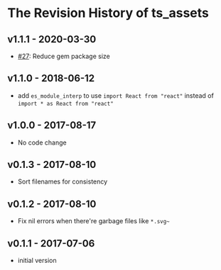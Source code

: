 # The Revision History of ts_assets

## v1.1.1 - 2020-03-30

* [#27](https://github.com/bitjourney/ts_assets-rails/pull/27): Reduce gem package size

## v1.1.0 - 2018-06-12

* add `es_module_interp` to use `import React from "react"` instead of `import * as React from "react"`

## v1.0.0 - 2017-08-17

* No code change

## v0.1.3 - 2017-08-10

* Sort filenames for consistency

## v0.1.2 - 2017-08-10

* Fix nil errors when there're garbage files like `*.svg~`

## v0.1.1 - 2017-07-06

* initial version

